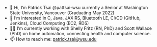 - 👋 Hi, I’m Patrick Tsai @pattsai-wsu currently a Senior at Washington State University, Vancouver (Graduating May 2022)
- 👀 I’m interested in C, Java, JAX RS, Bluetooth LE, CI/CD (GitHub, Jenkins), Cloud Computing (EC2, RDS)
- 🤷‍♂️ I’m currently working with Shelly Fritz (RN, PhD) and Scott Wallace (PhD) on home automation, connecting health and computer science.
- 📫 How to reach me: patrick.tsai@wsu.edu

<!---
pattsai-wsu/pattsai-wsu is a ✨ special ✨ repository because its `README.md` (this file) appears on your GitHub profile.
You can click the Preview link to take a look at your changes.
--->

